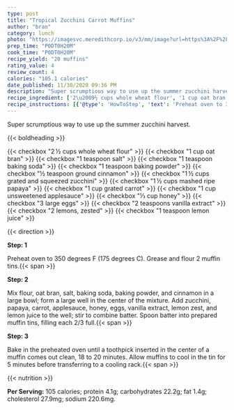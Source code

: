 ```yaml
---
type: post
title: "Tropical Zucchini Carrot Muffins"
author: "bran"
category: lunch
photo: "https://imagesvc.meredithcorp.io/v3/mm/image?url=https%3A%2F%2Fimages.media-allrecipes.com%2Fuserphotos%2F4921855.jpg"
prep_time: "P0DT0H20M"
cook_time: "P0DT0H20M"
recipe_yield: "20 muffins"
rating_value: 4
review_count: 4
calories: "105.1 calories"
date_published: 11/30/2020 09:36 PM
description: "Super scrumptious way to use up the summer zucchini harvest."
recipe_ingredient: ['2\u2009½ cups whole wheat flour', '1 cup oat bran', '1 teaspoon salt', '1 teaspoon baking soda', '1 teaspoon baking powder', '½ teaspoon ground cinnamon', '1\u2009½ cups grated and squeezed zucchini', '1\u2009½ cups mashed ripe papaya', '1 cup grated carrot', '1 cup unsweetened applesauce', '⅓ cup honey', '3 large eggs', '2 teaspoons vanilla extract', '2 lemons, zested', '1 teaspoon lemon juice']
recipe_instructions: [{'@type': 'HowToStep', 'text': 'Preheat oven to 350 degrees F (175 degrees C). Grease and flour 2 muffin tins.\n'}, {'@type': 'HowToStep', 'text': 'Mix flour, oat bran, salt, baking soda, baking powder, and cinnamon in a large bowl; form a large well in the center of the mixture. Add zucchini, papaya, carrot, applesauce, honey, eggs, vanilla extract, lemon zest, and lemon juice to the well; stir to combine batter. Spoon batter into prepared muffin tins, filling each 2/3 full.\n'}, {'@type': 'HowToStep', 'text': 'Bake in the preheated oven until a toothpick inserted in the center of a muffin comes out clean, 18 to 20 minutes. Allow muffins to cool in the tin for 5 minutes before transferring to a cooling rack.\n'}]
---
```


Super scrumptious way to use up the summer zucchini harvest. 

{{< boldheading >}}

{{< checkbox "2 ½ cups whole wheat flour" >}}
{{< checkbox "1 cup oat bran" >}}
{{< checkbox "1 teaspoon salt" >}}
{{< checkbox "1 teaspoon baking soda" >}}
{{< checkbox "1 teaspoon baking powder" >}}
{{< checkbox "½ teaspoon ground cinnamon" >}}
{{< checkbox "1 ½ cups grated and squeezed zucchini" >}}
{{< checkbox "1 ½ cups mashed ripe papaya" >}}
{{< checkbox "1 cup grated carrot" >}}
{{< checkbox "1 cup unsweetened applesauce" >}}
{{< checkbox "⅓ cup honey" >}}
{{< checkbox "3 large eggs" >}}
{{< checkbox "2 teaspoons vanilla extract" >}}
{{< checkbox "2  lemons, zested" >}}
{{< checkbox "1 teaspoon lemon juice" >}}


{{< direction >}}

**Step: 1**

Preheat oven to 350 degrees F (175 degrees C). Grease and flour 2 muffin tins.{{< span >}}

**Step: 2**

Mix flour, oat bran, salt, baking soda, baking powder, and cinnamon in a large bowl; form a large well in the center of the mixture. Add zucchini, papaya, carrot, applesauce, honey, eggs, vanilla extract, lemon zest, and lemon juice to the well; stir to combine batter. Spoon batter into prepared muffin tins, filling each 2/3 full.{{< span >}}

**Step: 3**

Bake in the preheated oven until a toothpick inserted in the center of a muffin comes out clean, 18 to 20 minutes. Allow muffins to cool in the tin for 5 minutes before transferring to a cooling rack.{{< span >}}

{{< nutrition >}}

**Per Serving:** 105 calories; protein 4.1g; carbohydrates 22.2g; fat 1.4g; cholesterol 27.9mg; sodium 220.6mg.
